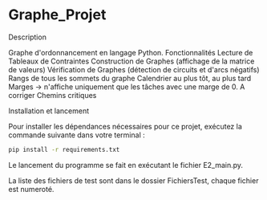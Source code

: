 # Graphe_Projet
Description

Graphe d'ordonnancement en langage Python.
Fonctionnalités
Lecture de Tableaux de Contraintes
Construction de Graphes (affichage de la matrice de valeurs)
Vérification de Graphes (détection de circuits et d'arcs négatifs)
Rangs de tous les sommets du graphe
Calendrier au plus tôt, au plus tard
Marges -> n'affiche uniquement que les tâches avec une marge de 0. A corriger
Chemins critiques


Installation et lancement

Pour installer les dépendances nécessaires pour ce projet, exécutez la commande suivante dans votre terminal :

```bash
pip install -r requirements.txt
```
Le lancement du programme se fait en exécutant le fichier E2_main.py.

La liste des fichiers de test sont dans le dossier FichiersTest, chaque fichier est numeroté.
